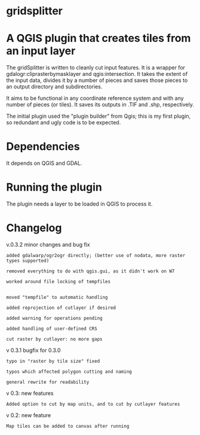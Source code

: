 # gridsplitter
A QGIS plugin that creates tiles from an input layer
=================

The gridSplitter is written to cleanly cut input features. It is a wrapper for gdalogr:cliprasterbymasklayer
and qgis:intersection. It takes the extent of the input data, divides it by a number of pieces and saves 
those pieces to an output directory and subdirectories. 

It aims to be functional in any coordinate reference 
system and with any number of pieces (or tiles). It saves its outputs in .TIF and .shp, respectively.

The initial plugin used the "plugin builder" from Qgis; this is my first plugin, so redundant and ugly code is to be expected.

Dependencies
=================
It depends on QGIS and GDAL.

Running the plugin
=================
The plugin needs a layer to be loaded in QGIS to process it. 


Changelog
=================
v.0.3.2 minor changes and bug fix

    added gdalwarp/ogr2ogr directly; (better use of nodata, more raster types supported)
    
    removed everything to do with qgis.gui, as it didn't work on W7
    
    worked around file locking of tempfiles
    
	
    moved "tempfile" to automatic handling
	
    added reprojection of cutlayer if desired
    
    added warning for operations pending
    
    added handling of user-defined CRS
    
    cut raster by cutlayer: no more gaps

v 0.3.1 bugfix for 0.3.0

    typo in "raster by tile size" fixed

    typos which affected polygon cutting and naming

    general rewrite for readability

v 0.3: new features

    Added option to cut by map units, and to cut by cutlayer features

v 0.2: new feature

    Map tiles can be added to canvas after running
